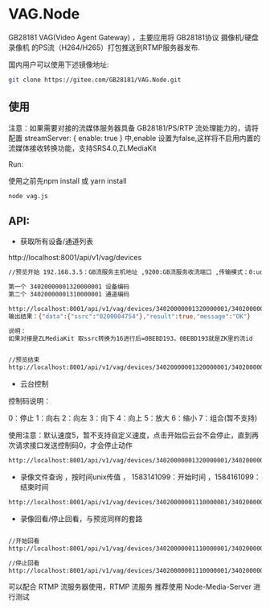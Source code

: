 # VAG.Node

GB28181 VAG(Video Agent Gateway) ，主要应用将 GB28181协议 摄像机/硬盘录像机 的PS流（H264/H265）打包推送到RTMP服务器发布.

国内用户可以使用下述镜像地址:

```bash
git clone https://gitee.com/GB28181/VAG.Node.git
```

## 使用

注意：如果需要对接的流媒体服务器具备 GB28181/PS/RTP 流处理能力的，请将配置 streamServer: { enable: true } 中,enable 设置为false,这样将不启用内置的流媒体接收转换功能，支持SRS4.0,ZLMediaKit

Run:

使用之前先npm install 或 yarn install

```bash
node vag.js
```

## API:

+ 获取所有设备/通道列表

http://localhost:8001/api/v1/vag/devices

```bash
//预览开始 192.168.3.5：GB流服务主机地址 ,9200:GB流服务收流端口 ,传输模式：0:udp ,1:tcp背动,2:tcp主动

第一个 34020000001320000001 设备编码
第二个 34020000001310000001 通道编码

http://localhost:8001/api/v1/vag/devices/34020000001320000001/34020000001310000001/realplay/start/192.168.3.5/9200/0
输出结果：{"data":{"ssrc":"0200004754"},"result":true,"message":"OK"}

说明：
如果对接是ZLMediaKit 取ssrc转换为16进行后=0BEBD193，0BEBD193就是ZK里的流id


//预览结束
http://localhost:8001/api/v1/vag/devices/34020000001320000001/34020000001310000001/realplay/stop/192.168.3.5/9200/0
```

+ 云台控制

控制码说明：

0：停止
1：向右
2：向左
3：向下
4：向上
5：放大
6：缩小
7：组合(暂不支持)

使用注意：默认速度5，暂不支持自定义速度，点击开始后云台不会停止，直到再次请求接口发送控制码0，才会停止动作

```bash
http://localhost:8001/api/v1/vag/devices/34020000001320000001/34020000001310000001/ptz/0
```

+ 录像文件查询 ，按时间unix传值 ， 1583141099：开始时间 ，1584161099： 结束时间

```bash
http://localhost:8001/api/v1/vag/devices/34020000001110000001/34020000001320000001/recordQuery/1592021099/1592161099
```

+ 录像回看/停止回看，与预览同样的套路

```bash

//开始回看
http://localhost:8001/api/v1/vag/devices/34020000001110000001/34020000001320000001/playback/start/1592029748/1592161099/192.168.3.5/9200/0

//停止回看
http://localhost:8001/api/v1/vag/devices/34020000001110000001/34020000001320000001/playback/stop/1592029748/1592161099/192.168.3.5/9200/0
```

可以配合 RTMP 流服务器使用，RTMP 流服务 推荐使用 Node-Media-Server 进行测试

